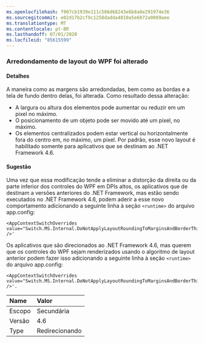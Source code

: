 ```yaml
---
ms.openlocfilehash: f907cb1939e111c586d68243e6b8a8e291974e36
ms.sourcegitcommit: e02d17b2cf9c1258dadda4810a5e6072a0089aee
ms.translationtype: MT
ms.contentlocale: pt-BR
ms.lasthandoff: 07/01/2020
ms.locfileid: "85615599"
---
```

### <a name="wpf-layout-rounding-of-margins-has-changed"></a>Arredondamento de layout do WPF foi alterado

#### <a name="details"></a>Detalhes

A maneira como as margens são arredondadas, bem como as bordas e a tela de fundo dentro delas, foi alterada. Como resultado dessa alteração:

- A largura ou altura dos elementos pode aumentar ou reduzir em um pixel no máximo.
- O posicionamento de um objeto pode ser movido até um pixel, no máximo.
- Os elementos centralizados podem estar vertical ou horizontalmente fora do centro em, no máximo, um pixel.
Por padrão, esse novo layout é habilitado somente para aplicativos que se destinam ao .NET Framework 4.6.

#### <a name="suggestion"></a>Sugestão

Uma vez que essa modificação tende a eliminar a distorção da direita ou da parte inferior dos controles do WPF em DPIs altos, os aplicativos que de destinam a versões anteriores do .NET Framework, mas estão sendo executados no .NET Framework 4.6, podem aderir a esse novo comportamento adicionando a seguinte linha à seção `<runtime>` do arquivo app.config:

<pre><code class="lang-xml">&lt;AppContextSwitchOverrides value=&quot;Switch.MS.Internal.DoNotApplyLayoutRoundingToMarginsAndBorderThickness=false&quot; /&gt;&#39;&#13;&#10;</code></pre>

Os aplicativos que são direcionados ao .NET Framework 4.6, mas querem que os controles do WPF sejam renderizados usando o algoritmo de layout anterior podem fazer isso adicionando a seguinte linha à seção `<runtime>` do arquivo app.config:

<pre><code class="lang-xml">&lt;AppContextSwitchOverrides value=&quot;Switch.MS.Internal.DoNotApplyLayoutRoundingToMarginsAndBorderThickness=true&quot; /&gt;&#39;.&#13;&#10;</code></pre>

| Name    | Valor       |
|:--------|:------------|
| Escopo   | Secundária       |
| Versão | 4.6         |
| Type    | Redirecionando |
